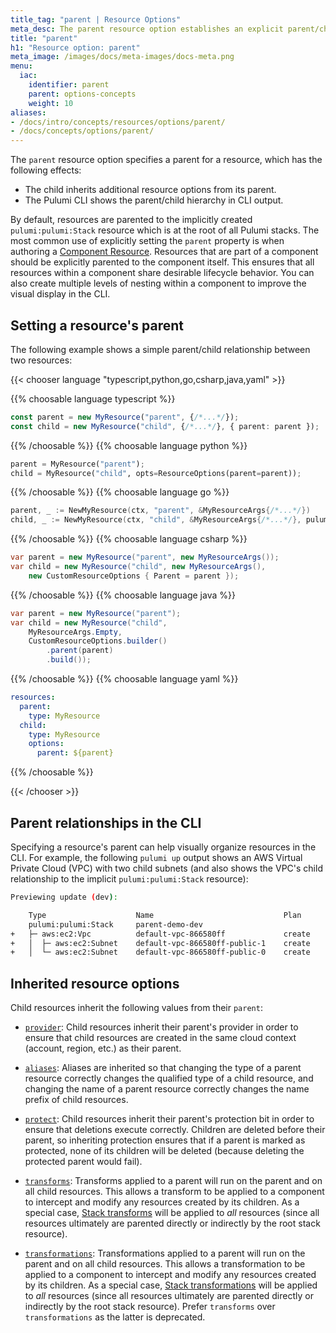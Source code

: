 ```yaml
---
title_tag: "parent | Resource Options"
meta_desc: The parent resource option establishes an explicit parent/child relationship between resources.
title: "parent"
h1: "Resource option: parent"
meta_image: /images/docs/meta-images/docs-meta.png
menu:
  iac:
    identifier: parent
    parent: options-concepts
    weight: 10
aliases:
- /docs/intro/concepts/resources/options/parent/
- /docs/concepts/options/parent/
---
```


The `parent` resource option specifies a parent for a resource, which has the following effects:

* The child inherits additional resource options from its parent.
* The Pulumi CLI shows the parent/child hierarchy in CLI output.

By default, resources are parented to the implicitly created `pulumi:pulumi:Stack` resource which is at the root of all Pulumi stacks. The most common use of explicitly setting the `parent` property is when authoring a [Component Resource](/docs/iac/concepts/components/). Resources that are part of a component should be explicitly parented to the component itself. This ensures that all resources within a component share desirable lifecycle behavior. You can also create multiple levels of nesting within a component to improve the visual display in the CLI.

## Setting a resource's parent

The following example shows a simple parent/child relationship between two resources:

{{< chooser language "typescript,python,go,csharp,java,yaml" >}}

{{% choosable language typescript %}}

```typescript
const parent = new MyResource("parent", {/*...*/});
const child = new MyResource("child", {/*...*/}, { parent: parent });
```

{{% /choosable %}}
{{% choosable language python %}}

```python
parent = MyResource("parent");
child = MyResource("child", opts=ResourceOptions(parent=parent));
```

{{% /choosable %}}
{{% choosable language go %}}

```go
parent, _ := NewMyResource(ctx, "parent", &MyResourceArgs{/*...*/})
child, _ := NewMyResource(ctx, "child", &MyResourceArgs{/*...*/}, pulumi.Parent(parent))
```

{{% /choosable %}}
{{% choosable language csharp %}}

```csharp
var parent = new MyResource("parent", new MyResourceArgs());
var child = new MyResource("child", new MyResourceArgs(),
    new CustomResourceOptions { Parent = parent });
```

{{% /choosable %}}
{{% choosable language java %}}

```java
var parent = new MyResource("parent");
var child = new MyResource("child",
    MyResourceArgs.Empty,
    CustomResourceOptions.builder()
        .parent(parent)
        .build());
```

{{% /choosable %}}
{{% choosable language yaml %}}

```yaml
resources:
  parent:
    type: MyResource
  child:
    type: MyResource
    options:
      parent: ${parent}
```

{{% /choosable %}}

{{< /chooser >}}

## Parent relationships in the CLI

Specifying a resource's parent can help visually organize resources in the CLI. For example, the following `pulumi up` output shows an AWS Virtual Private Cloud (VPC) with two child subnets (and also shows the VPC's child relationship to the implicit `pulumi:pulumi:Stack` resource):

```bash
Previewing update (dev):

    Type                    Name                             Plan
    pulumi:pulumi:Stack     parent-demo-dev
+   ├─ aws:ec2:Vpc          default-vpc-866580ff             create
+   │  ├─ aws:ec2:Subnet    default-vpc-866580ff-public-1    create
+   │  └─ aws:ec2:Subnet    default-vpc-866580ff-public-0    create
```

## Inherited resource options

Child resources inherit the following values from their `parent`:

* [`provider`](/docs/iac/concepts/options/provider): Child resources inherit their parent's provider in order to ensure that child resources are created in the same cloud context (account, region, etc.) as their parent.

* [`aliases`](/docs/iac/concepts/options/aliases): Aliases are inherited so that changing the type of a parent resource correctly changes the qualified type of a child resource, and changing the name of a parent resource correctly changes the name prefix of child resources.

* [`protect`](/docs/iac/concepts/options/protect): Child resources inherit their parent's protection bit in order to ensure that deletions execute correctly. Children are deleted before their parent, so inheriting protection ensures that if a parent is marked as protected, none of its children will be deleted (because deleting the protected parent would fail).

* [`transforms`](/docs/iac/concepts/options/transforms):  Transforms applied to a parent will run on the parent and on all child resources. This allows a transform to be applied to a component to intercept and modify any resources created by its children. As a special case, [Stack transforms](/docs/iac/concepts/options/transforms#stack-transforms) will be applied to *all* resources (since all resources ultimately are parented directly or indirectly by the root stack resource).

* [`transformations`](/docs/iac/concepts/options/transformations):  Transformations applied to a parent will run on the parent and on all child resources. This allows a transformation to be applied to a component to intercept and modify any resources created by its children. As a special case, [Stack transformations](/docs/iac/concepts/options/transformations#stack-transformations) will be applied to *all* resources (since all resources ultimately are parented directly or indirectly by the root stack resource). Prefer `transforms` over `transformations` as the latter is deprecated.

